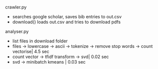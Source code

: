 crawler.py
  - searches google scholar, saves bib entries to out.csv
  - download() loads out.csv and tries to download pdfs

analyser.py
  - list files in download folder
  - files -> lowercase -> ascii -> tokenize -> remove stop words -> count vectorise| 4.5 sec
  - count vector -> tfidf transform -> svd| 0.02 sec
  - svd -> minibatch kmeans | 0.03 sec
